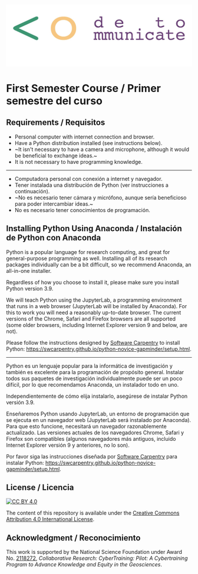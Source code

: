 ![CoCo banner](./media/coco-banner.jpg)

# First Semester Course / Primer semestre del curso

## Requirements / Requisitos

- Personal computer with internet connection and browser.
- Have a Python distribution installed (see instructions below).
- ~It isn't necessary to have a camera and microphone, although it would be beneficial to
   exchange ideas.~
- It is not necessary to have programming knowledge.

---
- Computadora personal con conexión a internet y navegador.
- Tener instalada una distribución de Python (ver instrucciones a continuación).
- ~No es necesario tener cámara y micrófono, aunque sería beneficioso para poder
  intercambiar ideas.~
- No es necesario tener conocimientos de programación.


## Installing Python Using Anaconda / Instalación de Python con Anaconda

Python is a popular language for research computing, and great for general-purpose programming as well. 
Installing all of its research packages individually can be a bit difficult, so we recommend Anaconda, an all-in-one installer.

Regardless of how you choose to install it, please make sure you install Python version 3.9.

We will teach Python using the JupyterLab, a programming environment that runs in a web browser (JupyterLab will be installed by Anaconda).
For this to work you will need a reasonably up-to-date browser. 
The current versions of the Chrome, Safari and Firefox browsers are all supported (some older browsers, including Internet Explorer version 9 and below, are not). 

Please follow the instructions designed by [Software Carpentry](https://software-carpentry.org) to install Python:
https://swcarpentry.github.io/python-novice-gapminder/setup.html.

---
Python es un lenguaje popular para la informática de investigación y también es excelente para la programación de propósito general.
Instalar todos sus paquetes de investigación individualmente puede ser un poco difícil, por lo que recomendamos Anaconda, un instalador todo en uno.

Independientemente de cómo elija instalarlo, asegúrese de instalar Python versión 3.9.

Enseñaremos Python usando JupyterLab, un entorno de programación que se ejecuta en un navegador web (JupyterLab será instalado por Anaconda). 
Para que esto funcione, necesitará un navegador razonablemente actualizado. 
Las versiones actuales de los navegadores Chrome, Safari y Firefox son compatibles (algunos navegadores más antiguos, incluido Internet Explorer versión 9 y anteriores, no lo son).

Por favor siga las instrucciones diseñada por [Software Carpentry](https://software-carpentry.org) para instalar Python:
https://swcarpentry.github.io/python-novice-gapminder/setup.html.


## License / Licencia

[![CC BY 4.0][cc-by-image]][cc-by]

The content of this repository is available under the [Creative Commons Attribution 4.0 International License][cc-by]. 

[cc-by]: http://creativecommons.org/licenses/by/4.0/
[cc-by-image]: https://i.creativecommons.org/l/by/4.0/88x31.png

## Acknowledgment / Reconocimiento

This work is supported by the National Science Foundation under Award No.
[2118272](https://www.nsf.gov/awardsearch/showAward?AWD_ID=2118272),
*Collaborative Research: CyberTraining: Pilot: A Cybertraining Program to Advance Knowledge and Equity in the Geosciences*.
